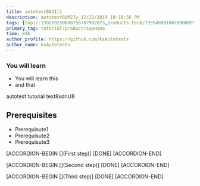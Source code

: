 ```yaml
---
title: autotestB831l1
description: autotest80M27y_12/22/2019 10:19:56 PM
tags: [topic:139269250608756787992873,products:tech/73554900100700000996,tutorial:experience/advanced]
primary_tag: tutorial:product/sapHana
time: 846
author_profile: https://github.com/ksAutotests
author_name: ksAutotests
---
```

### You will learn
- You will learn this
- and that

autotest tutorial text8xdnU8

## Prerequisites
- Prerequisute1
- Prerequisute2
- Prerequisute3

[ACCORDION-BEGIN [](First step)]
[DONE]
[ACCORDION-END]

[ACCORDION-BEGIN [](Second step)]
[DONE]
[ACCORDION-END]

[ACCORDION-BEGIN [](Third step)]
[DONE]
[ACCORDION-END]

